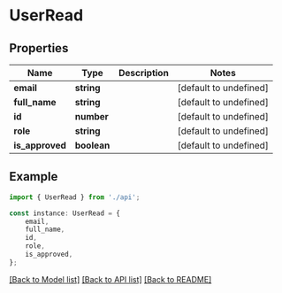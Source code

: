 # UserRead


## Properties

Name | Type | Description | Notes
------------ | ------------- | ------------- | -------------
**email** | **string** |  | [default to undefined]
**full_name** | **string** |  | [default to undefined]
**id** | **number** |  | [default to undefined]
**role** | **string** |  | [default to undefined]
**is_approved** | **boolean** |  | [default to undefined]

## Example

```typescript
import { UserRead } from './api';

const instance: UserRead = {
    email,
    full_name,
    id,
    role,
    is_approved,
};
```

[[Back to Model list]](../README.md#documentation-for-models) [[Back to API list]](../README.md#documentation-for-api-endpoints) [[Back to README]](../README.md)

